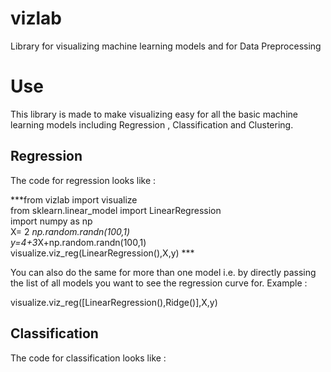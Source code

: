 # vizlab
Library for visualizing machine learning models and for Data Preprocessing
# Use
This library is made to make visualizing easy for all the basic machine learning models including Regression , Classification and Clustering.
## Regression
The code for regression looks like : 

***from vizlab import visualize  
  from sklearn.linear_model import LinearRegression  
  import numpy as np  
X= 2 *np.random.randn(100,1)  
y=4+3*X+np.random.randn(100,1)  
visualize.viz_reg(LinearRegression(),X,y)  ***

You can also do the same for more than one model i.e. by directly passing the list of all models you want to see the regression curve for.
Example : 

visualize.viz_reg([LinearRegression(),Ridge()],X,y)
## Classification 
The code for classification looks like :
 
